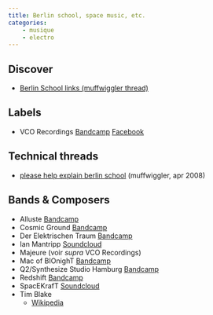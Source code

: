 ```yaml
---
title: Berlin school, space music, etc.
categories:
	- musique
	- electro
---
```


## Discover

- [Berlin School links (muffwiggler thread)](https://www.muffwiggler.com/forum/viewtopic.php?t=115531&start=all&postdays=0&postorder=asc&sid=14569856392ce5c35537c6a0c456ab5f)

## Labels

- VCO Recordings
	[Bandcamp](https://vcorecordings.bandcamp.com/music)
	[Facebook](https://www.facebook.com/vcorecordings)

## Technical threads

- [please help explain berlin school](https://www.muffwiggler.com/forum/viewtopic.php?t=32592&sid=e5364d6be12f2f2b9f850857ff8ccb8a) (muffwiggler, apr 2008)

## Bands & Composers

- Alluste
  [Bandcamp](https://alluste.bandcamp.com/music)
- Cosmic Ground
	[Bandcamp](https://cosmicground.bandcamp.com/)
- Der Elektrischen Traum
  [Bandcamp](https://derelektrischetraum.bandcamp.com/)
- Ian Mantripp
  [Soundcloud](https://soundcloud.com/ianman)
- Majeure (voir *supra* VCO Recordings)
- Mac of BIOnighT
  [Bandcamp](http://macofbionight.bandcamp.com/)
- Q2/Synthesize Studio Hamburg
	[Bandcamp](https://q2music.bandcamp.com/music)
- Redshift
	[Bandcamp](https://redshift2.bandcamp.com/music)
- SpacEKrafT
	[Soundcloud](https://soundcloud.com/spacekraft)
- Tim Blake
  - [Wikipedia](https://en.wikipedia.org/wiki/Tim_Blake)